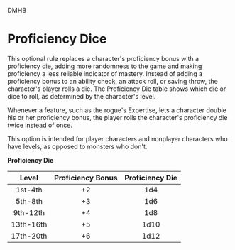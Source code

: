 DMHB
# Proficiency Dice

This optional rule replaces a character's proficiency bonus with a proficiency die, adding more randomness to the game and making proficiency a less reliable indicator of mastery. Instead of adding a proficiency bonus to an ability check, an attack roll, or saving throw, the character's player rolls a die. The Proficiency Die table shows which die or dice to roll, as determined by the character's level.

Whenever a feature, such as the rogue's Expertise, lets a character double his or her proficiency bonus, the player rolls the character's proficiency die twice instead of once.

This option is intended for player characters and nonplayer characters who have levels, as opposed to monsters who don't.

**Proficiency Die**

| Level     | Proficiency Bonus | Proficiency Die |
|:---------:|:-----------------:|:---------------:|
| 1st-4th   | +2                | 1d4             |
| 5th-8th   | +3                | 1d6             |
| 9th-12th  | +4                | 1d8             |
| 13th-16th | +5                | 1d10            |
| 17th-20th | +6                | 1d12            |
